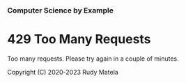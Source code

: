 ### Computer Science by Example

# 429 Too Many Requests

Too many requests.
Please try again in a couple of minutes.


Copyright (C) 2020-2023  Rudy Matela
